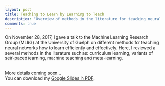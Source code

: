 ```yaml
---
layout: post
title: Teaching to Learn by Learning to Teach
description: "Overview of methods in the literature for teaching neural networks how to learn"
comments: true
---
```


On November 28, 2017, I gave a talk to the Machine Learning Research Group
(MLRG) at the University of Guelph on different methods for teaching neural
networks how to learn efficiently and effectively. Here, I reviewed a several
methods in the literature such as: curriculum learning, variants of self-paced
learning, machine teaching and meta-learning. 

<br />
More details coming soon...

<br />
You can download my <a href="https://drive.google.com/file/d/1FPqqdMW0TjSMoIvgXaoa8vZzxHOCakqk/view?usp=sharing" target="_blank">Google Slides in PDF</a>.

